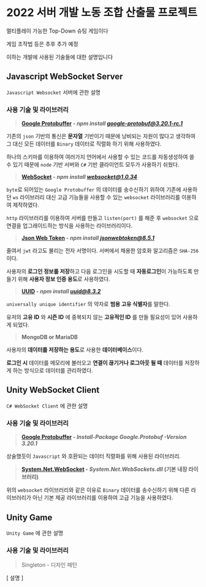 # 2022 서버 개발 노동 조합 산출물 프로젝트

멀티플레이 가능한 Top-Down 슈팅 게임이다

게임 조작법 등은 추후 추가 예정

이하는 개발에 사용된 기술들에 대한 설명입니다

## Javascript WebSocket Server

`Javascript Websocket` 서버에 관한 설명

### 사용 기술 및 라이브러리

> **[Google Protobuffer](https://www.npmjs.com/package/google-protobuf) - *npm install google-protobuf@3.20.1-rc.1***

기존의 `json` 기반의 통신은 **문자열** 기반이기 때문에 낭비되는 자원이 많다고 생각하여 그 대신 모든 데이터를 `Binary` 데이터로 직렬화 하기 위해 사용하였다.

하나의 스키마를 이용하여 여러가지 언어에서 사용할 수 있는 코드를 자동생성하여 쓸 수 있기 때문에 `node` 기반 서버와 `C#` 기반 클라이언트 모두가 사용하기 쉬웠다.

> **[WebSocket](https://github.com/theturtle32/WebSocket-Node) - *npm install websocket@1.0.34***

`byte`로 되어있는 `Google Protobuffer` 의 데이터를 송수신하기 위하여 기존에 사용하던 `ws` 라이브러리 대신 고급 기능들을 사용할 수 있는 `websocket` 라이브러리를 이용하여 제작하였다.

`http` 라이브러리를 이용하여 서버를 만들고 `listen(port)` 를 해준 후 `websocket` 으로 연결을 업그래이드하는 방식을 사용하는 라이브러리이다.

> **[Json Web Token](https://jwt.io/) - *npm install jsonwebtoken@8.5.1***

줄여서 `jwt` 라고도 불리는 전자 서명이다. 서버에서 채용한 암호화 알고리즘은 `SHA-256` 이다.

사용자의 **로그인 정보를 저장**하고 다음 로그인을 시도할 때 **자동로그인**이 가능하도록 만들기 위해 **사용자 정보 인증 용도**로 사용하였다.

> **[UUID](https://github.com/uuidjs/uuid#readme) - *npm install uuid@8.3.2***

`universally unique identifier` 의 약자로 **범용 고유 식별자**를 말한다.

유저의 **고유 ID** 와 **시즌 ID** 에 중복되지 않는 **고유적인 ID** 를 만들 필요성이 있어 사용하게 되었다.

> **MongoDB or MariaDB**

사용자의 **데이터를 저장하는 용도**로 사용한 **데이터베이스**이다.

**로그인 시** 데이터를 메모리에 불러오고 **연결이 끊기거나 로그아웃 될 때** 데이터를 저장하게 하는 방식으로 데이터를 관리하였다.

## Unity WebSocket Client

`C# WebSocket Client` 에 관한 설명

### 사용 기술 및 라이브러리

> **[Google Protobuffer](https://www.nuget.org/packages/Google.Protobuf/) - *Install-Package Google.Protobuf -Version 3.20.1***

상술했듯이 `Javascript` 와 호환되는 데이터 직렬화를 위해 사용된 라이브러리.

> **[System.Net.WebSocket](https://docs.microsoft.com/ko-kr/dotnet/api/system.net.websockets.websocket?view=net-6.0) - *System.Net.WebSockets.dll* (기본 내장 라이브러리)**

위의 `websocket` 라이브러리와 같은 이유로 `Binary` 데이터를 송수신하기 위해 다른 라이브러리가 아닌 기본 제공 라이브러리를 이용하여 고급 기능을 사용하였다.

## Unity Game

`Unity Game` 에 관한 설명

### 사용 기술 및 라이브러리

> Singleton - 디자인 패턴

[ 설명 ]

> 
